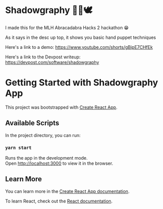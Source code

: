 # Shadowgraphy 🔦👐🕊

I made this for the MLH Abracadabra Hacks 2 hackathon 😁

As it says in the desc up top, it shows you basic hand puppet techniques

Here's a link to a demo:
https://www.youtube.com/shorts/gBipE7CHfEk

Here's a link to the Devpost writeup: https://devpost.com/software/shadowgraphy

# Getting Started with Shadowgraphy App

This project was bootstrapped with [Create React App](https://github.com/facebook/create-react-app).

## Available Scripts

In the project directory, you can run:

### `yarn start`

Runs the app in the development mode.\
Open [http://localhost:3000](http://localhost:3000) to view it in the browser.

## Learn More

You can learn more in the [Create React App documentation](https://facebook.github.io/create-react-app/docs/getting-started).

To learn React, check out the [React documentation](https://reactjs.org/).
